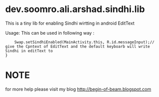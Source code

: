 dev.soomro.ali.arshad.sindhi.lib
================================

This is a tiny lib for enabling Sindhi wirtting in android EditText

Usage: 
This can be used in following way :

		
		Swap.setSindhiEnabled(MainActivity.this, R.id.messageInput);// give the Cpntext of EditText and the default keyboarb will write Sindhi in editText to
	}

NOTE
====
for more help please visit my blog 
http://begin-of-beam.blogspot.com

